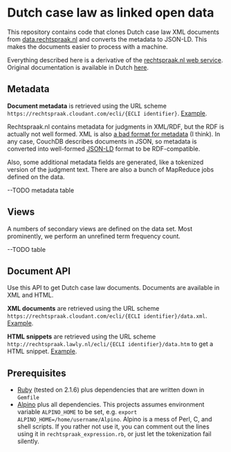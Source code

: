 # Dutch case law as linked open data 

This repository contains code that clones Dutch case law XML documents from 
[data.rechtspraak.nl](http://data.rechtspraak.nl/) and 
converts the metadata to JSON-LD. This makes the documents easier to process with a machine.

Everything described here is a derivative of the [rechtspraak.nl web service](http://www.rechtspraak.nl/Uitspraken-en-Registers/Uitspraken/Open-Data/Pages/default.aspx). Original documentation is available in 
Dutch [here](http://www.rechtspraak.nl/Uitspraken-en-Registers/Uitspraken/Open-Data/Documents/Technische-documentatie-Open-Data-van-de-Rechtspraak.pdf).

## Metadata
**Document metadata** is retrieved using the URL scheme `https://rechtspraak.cloudant.com/ecli/{ECLI identifier}`.
[Example](https://rechtspraak.cloudant.com/ecli/ECLI:NL:GHSHE:2014:1641).

Rechtspraak.nl contains metadata for judgments in XML/RDF, but the RDF is actually not well formed. XML is also [a bad 
format for metadata](http://www.programmableweb.com/news/xml-vs.-json-primer/how-to/2013/11/07) (I think). In any case, 
CouchDB describes documents in JSON, so metadata is converted into well-formed [JSON-LD](http://json-ld.org/) format to 
be RDF-compatible.

Also, some additional metadata fields are generated, like a tokenized version of the judgment text. There are also a 
bunch of MapReduce jobs defined on the data. 

--TODO metadata table

## Views
A numbers of secondary views are defined on the data set. Most prominently, we perform an unrefined term frequency 
count. 

--TODO table

## Document API
Use this API to get Dutch case law documents. Documents are available in XML and HTML.

**XML documents** are retrieved using the URL scheme `https://rechtspraak.cloudant.com/ecli/{ECLI identifier}/data.xml`.
[Example](https://rechtspraak.cloudant.com/ecli/ECLI:NL:GHSHE:2014:1641/data.xml).

**HTML snippets** are retrieved using the URL scheme `http://rechtspraak.lawly.nl/ecli/{ECLI identifier}/data.htm` to 
get a HTML snippet. [Example](http://rechtspraak.lawly.nl/ecli/ECLI:NL:GHAMS:2013:4606/data.htm).
 
 
## Prerequisites
* [Ruby](https://www.ruby-lang.org/) (tested on 2.1.6) plus dependencies that are written down in `Gemfile`
* [Alpino](http://www.let.rug.nl/vannoord/alp/Alpino/AlpinoUserGuide.html) plus all dependencies. This projects assumes 
environment variable `ALPINO_HOME` to be set, e.g. `export ALPINO_HOME=/home/username/Alpino`. Alpino is a mess of Perl, 
C, and shell scripts. If you rather not use it, you can comment out the lines using it in `rechtspraak_expression.rb`, 
or just let the tokenization fail silently. 
